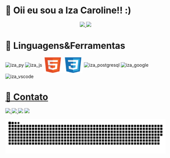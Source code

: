 <h1> 🍃 Oii eu sou a Iza Caroline!! :) </h1>
<div align="center">
  <a href="https://github.com/IzaCaroline">
  <img height="170em" src="https://github-readme-stats.vercel.app/api?username=IzaCaroline&show_icons=true&theme=merko&include_all_commits=true&count_private=true"/>
  <img height="140em" src="https://github-readme-stats.vercel.app/api/top-langs/?username=IzaCaroline&layout=compact&langs_count=7&theme=highcontrast"/>
</div>
<div style="display: inline-block">
  <h1> 🔰 Linguagens&Ferramentas</h1>
  <img align="center" alt="iza_py" height="65" width="60" src="https://cdn.jsdelivr.net/gh/devicons/devicon/icons/python/python-original.svg" />
  <img align="center" alt="iza_js" height="50" width="60" src="https://cdn.jsdelivr.net/gh/devicons/devicon/icons/javascript/javascript-original.svg" />
   <img align="center" alt="iza_HTML" height="50" width="60" src="https://raw.githubusercontent.com/devicons/devicon/master/icons/html5/html5-original.svg">
  <img align="center" alt="iza_CSS" height="50" width="60" src="https://raw.githubusercontent.com/devicons/devicon/master/icons/css3/css3-original.svg">
  <img align="center" alt="iza_postgresql" height="50" width="60" src="https://cdn.jsdelivr.net/gh/devicons/devicon/icons/postgresql/postgresql-original.svg" />
  <img align="center" alt="iza_google" height="50" width="60" src="https://cdn.jsdelivr.net/gh/devicons/devicon/icons/google/google-original.svg" />
  <img align="center" alt="iza_vscode" height="50" width="60" src="https://cdn.jsdelivr.net/gh/devicons/devicon/icons/vscode/vscode-original.svg" />
</div><br>
<div>
<h1>💌 Contato</h1>
<a href = "mailto:eniloracarodazi@gmail.com"><img src="https://img.shields.io/badge/Gmail-D14836?style=for-the-badge&logo=gmail&logoColor=white" target="_blank"</a>
<a href= "https://www.linkedin.com/in/izacaroline/"><img src="https://img.shields.io/badge/LinkedIn-0077B5?style=for-the-badge&logo=linkedin&logoColor=white" target="_blank "</a>
<a href="https://twitter.com/Izacaroline__"><img src="https://img.shields.io/badge/Twitter-1DA1F2?style=for-the-badge&logo=twitter&logoColor=white" target="_blank"></a>
<a href="https://www.instagram.com/izacaroline__/"><img src="https://img.shields.io/badge/Instagram-E4405F?style=for-the-badge&logo=instagram&logoColor=white" target="_blank"></a>
</div>

![Snake animation](https://github.com/IzaCaroline/IzaCaroline/blob/output/github-contribution-grid-snake.svg)
